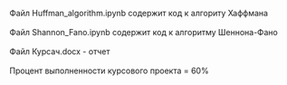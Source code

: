 Файл Huffman_algorithm.ipynb содержит код к алгориту Хаффмана<br><br>
Файл Shannon_Fano.ipynb содержит код к алгоритму Шеннона-Фано<br><br>
Файл Курсач.docx - отчет<br><br>
Процент выполненности курсового проекта = 60%

